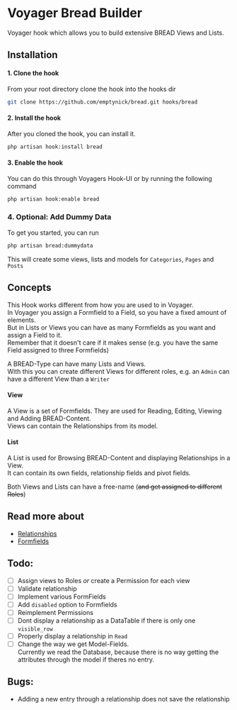 # Voyager Bread Builder
Voyager hook which allows you to build extensive BREAD Views and Lists.  
## Installation
#### 1. Clone the hook
From your root directory clone the hook into the hooks dir
```bash
git clone https://github.com/emptynick/bread.git hooks/bread
```
#### 2. Install the hook
After you cloned the hook, you can install it.
```bash
php artisan hook:install bread
```
#### 3. Enable the hook
You can do this through Voyagers Hook-UI or by running the following command
```bash
php artisan hook:enable bread
```
### 4. Optional: Add Dummy Data
To get you started, you can run
```bash
php artisan bread:dummydata
```
This will create some views, lists and models for `Categories`, `Pages` and `Posts`
## Concepts
This Hook works different from how you are used to in Voyager.  
In Voyager you assign a Formfield to a Field, so you have a fixed amount of elements.  
But in Lists or Views you can have as many Formfields as you want and assign a Field to it.  
Remember that it doesn't care if it makes sense (e.g. you have the same Field assigned to three Formfields)  

A BREAD-Type can have many Lists and Views.  
With this you can create different Views for different roles, e.g. an `Admin` can have a different View than a `Writer`  

#### View
A View is a set of Formfields. They are used for Reading, Editing, Viewing and Adding BREAD-Content.  
Views can contain the Relationships from its model.  

#### List
A List is used for Browsing BREAD-Content and displaying Relationships in a View.  
It can contain its own fields, relationship fields and pivot fields.

Both Views and Lists can have a free-name (~~and get assigned to different Roles~~)


## Read more about
- [Relationships](/docs/Relationships.md)
- [Formfields](/docs/Formfields.md)

## Todo:
- [ ] Assign views to Roles *or* create a Permission for each view
- [ ] Validate relationship
- [ ] Implement various FormFields
- [ ] Add `disabled` option to Formfields
- [ ] Reimplement Permissions
- [ ] Dont display a relationship as a DataTable if there is only one `visible_row`
- [ ] Properly display a relationship in `Read`
- [ ] Change the way we get Model-Fields.  
	Currently we read the Database, because there is no way getting the attributes through the model if theres no entry.

## Bugs:
- Adding a new entry through a relationship does not save the relationship
